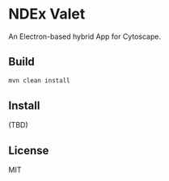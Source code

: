 # NDEx Valet

An Electron-based hybrid App for Cytoscape.


## Build

```bash
mvn clean install
```

## Install
(TBD)

## License

MIT
